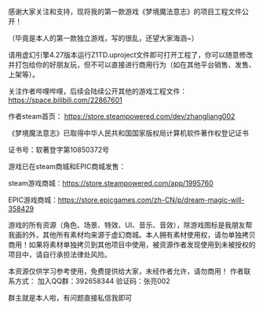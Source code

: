 感谢大家关注和支持，现将我的第一款游戏《梦境魔法意志》的项目工程文件公开！

（毕竟是本人的第一款独立游戏，写的很乱，还望大家海涵~）

请用虚幻引擎4.27版本运行Z1TD.uproject文件即可打开工程了，你可以随意修改并打包给你的好朋友玩，但不可以直接进行商用行为（如在其他平台销售、发售、上架等）。

关注作者哔哩哔哩，后续会陆续公开其他的游戏工程文件：
https://space.bilibili.com/22867601

作者steam首页：
https://store.steampowered.com/dev/zhangliang002

《梦境魔法意志》已取得中华人民共和国国家版权局计算机软件著作权登记证书

证书号：软著登字第10850372号

游戏已在steam商城和EPIC商城发售：

steam游戏商城：https://store.steampowered.com/app/1995760

EPIC游戏商城：https://store.epicgames.com/zh-CN/p/dream-magic-will-358429

游戏的所有资源（角色、场景、特效、UI、音乐、音效），除游戏图标是我朋友帮我画的外，其他所有素材均来源于虚幻商城。本人拥有素材使用权，请勿单独拷贝商用！如果将素材单独拷贝到其他项目中使用，被资源作者发现使用到未被授权的项目中，请自行承担法律处风险。

本资源仅供学习参考使用，免费提供给大家，未经作者允许，请勿商用！
作者联系方式：
加入QQ群：392658344
验证码：张亮002

群主就是本人啦，有问题直接私信我即可
